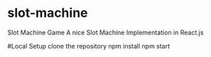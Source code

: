 # slot-machine
Slot Machine Game
A nice Slot Machine Implementation in React.js

#Local Setup
clone the repository 
npm install
npm start

